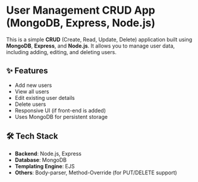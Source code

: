 # User Management CRUD App (MongoDB, Express, Node.js)

This is a simple **CRUD** (Create, Read, Update, Delete) application built using **MongoDB**, **Express**, and **Node.js**. It allows you to manage user data, including adding, editing, and deleting users.

## ✨ Features

- Add new users
- View all users
- Edit existing user details
- Delete users
- Responsive UI (if front-end is added)
- Uses MongoDB for persistent storage

## 🛠️ Tech Stack

- **Backend**: Node.js, Express
- **Database**: MongoDB 
- **Templating Engine**: EJS 
- **Others**: Body-parser, Method-Override (for PUT/DELETE support)

